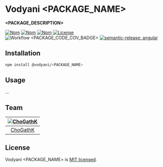 # Vodyani <PACKAGE_NAME>

**<PACKAGE_DESCRIPTION>**

[![Npm](https://img.shields.io/npm/v/@vodyani/<PACKAGE_NAME>/latest.svg)](https://www.npmjs.com/package/@vodyani/<PACKAGE_NAME>)
[![Npm](https://img.shields.io/npm/v/@vodyani/<PACKAGE_NAME>/beta.svg)](https://www.npmjs.com/package/@vodyani/<PACKAGE_NAME>)
[![Npm](https://img.shields.io/npm/dm/@vodyani/<PACKAGE_NAME>)](https://www.npmjs.com/package/@vodyani/<PACKAGE_NAME>)
[![License](https://img.shields.io/github/license/vodyani/<PACKAGE_NAME>)](LICENSE)
<br>
![Workflow](https://github.com/vodyani/<PACKAGE_NAME>/actions/workflows/release.yml/badge.svg)
<PACKAGE_CODE_COV_BADGE>
[![semantic-release: angular](https://img.shields.io/badge/semantic--release-angular-e10079?logo=semantic-release)](https://github.com/semantic-release/semantic-release)

## Installation

```sh
npm install @vodyani/<PACKAGE_NAME>
```

## Usage

...

## Team

|[![ChoGathK](https://github.com/chogathK.png?size=100)](https://github.com/chogathK)|
|:-:|
|[ChoGathK](https://github.com/chogathK)|

## License

Vodyani <PACKAGE_NAME> is [MIT licensed](LICENSE).
